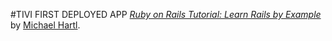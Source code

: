 #TIVI FIRST DEPLOYED APP 
[*Ruby on Rails Tutorial: Learn Rails by Example*](http://railstutorial.org/)
by [Michael Hartl](http://michaelhartl.com/).

